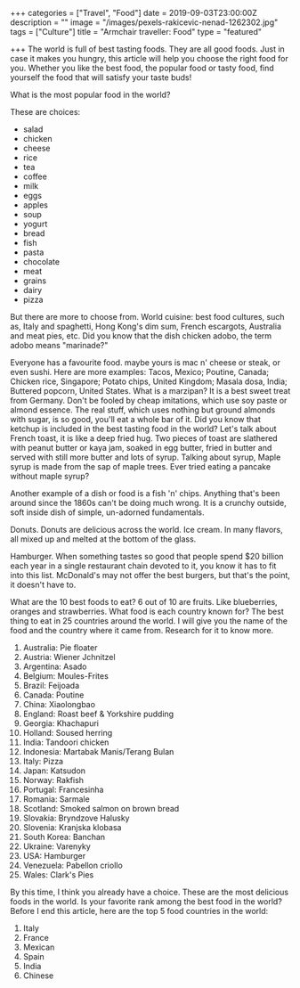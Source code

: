 +++
categories = ["Travel", "Food"]
date = 2019-09-03T23:00:00Z
description = ""
image = "/images/pexels-rakicevic-nenad-1262302.jpg"
tags = ["Culture"]
title = "Armchair traveller: Food"
type = "featured"

+++
The world is full of best tasting foods. They are all good foods. Just in case it makes you hungry, this article will help you choose the right food for you. Whether you like the best food, the popular food or tasty food, find yourself the food that will satisfy your taste buds!

What is the most popular food in the world?

These are choices:

* salad
* chicken
* cheese
* rice
* tea
* coffee
* milk
* eggs
* apples
* soup
* yogurt
* bread
* fish
* pasta
* chocolate
* meat
* grains
* dairy
* pizza

But there are more to choose from. World cuisine: best food cultures, such as, Italy and spaghetti, Hong Kong's dim sum, French escargots, Australia and meat pies, etc. Did you know that the dish chicken adobo, the term adobo means "marinade?"

Everyone has a favourite food. maybe yours is mac n' cheese or steak, or even sushi. Here are more examples: Tacos, Mexico; Poutine, Canada; Chicken rice, Singapore; Potato chips, United Kingdom; Masala dosa, India; Buttered popcorn, United States. What is a marzipan? It is a best sweet treat from Germany. Don't be fooled by cheap imitations, which use soy paste or almond essence. The real stuff, which uses nothing but ground almonds with sugar, is so good, you'll eat a whole bar of it. Did you know that ketchup is included in the best tasting food in the world? Let's talk about French toast, it is like a deep fried hug. Two pieces of toast are slathered with peanut butter or kaya jam, soaked in egg butter, fried in butter and served with still more butter and lots of syrup. Talking about syrup, Maple syrup is made from the sap of maple trees. Ever tried eating a pancake without maple syrup?

Another example of a dish or food is a fish 'n' chips. Anything that's been around since the 1860s can't be doing much wrong. It is a crunchy outside, soft inside dish of simple, un-adorned fundamentals.

Donuts. Donuts are delicious across the world. Ice cream. In many flavors, all mixed up and melted at the bottom of the glass.

Hamburger. When something tastes so good that people spend $20 billion each year in a single restaurant chain devoted to it, you know it has to fit into this list. McDonald's may not offer the best burgers, but that's the point, it doesn't have to.

What are the 10 best foods to eat? 6 out of 10 are fruits. Like blueberries, oranges and strawberries. What food is each country known for? The best thing to eat in 25 countries around the world. I will give you the name of the food and the country where it came from. Research for it to know more.

 1. Australia: Pie floater
 2. Austria: Wiener Jchnitzel
 3. Argentina: Asado
 4. Belgium: Moules-Frites
 5. Brazil: Feijoada
 6. Canada: Poutine
 7. China: Xiaolongbao
 8. England: Roast beef & Yorkshire pudding
 9. Georgia: Khachapuri
10. Holland: Soused herring
11. India: Tandoori chicken
12. Indonesia: Martabak Manis/Terang Bulan
13. Italy: Pizza
14. Japan: Katsudon
15. Norway: Rakfish
16. Portugal: Francesinha
17. Romania: Sarmale
18. Scotland: Smoked salmon on brown bread
19. Slovakia: Bryndzove Halusky
20. Slovenia: Kranjska klobasa
21. South Korea: Banchan
22. Ukraine: Varenyky
23. USA: Hamburger
24. Venezuela: Pabellon criollo
25. Wales: Clark's Pies

By this time, I think you already have a choice. These are the most delicious foods in the world. Is your favorite rank among the best food in the world? Before I end this article, here are the top 5 food countries in the world:

1. Italy
2. France
3. Mexican
4. Spain
5. India
6. Chinese